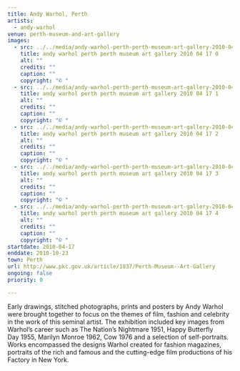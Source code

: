 ```yaml
---
title: Andy Warhol, Perth
artists:
  - andy-warhol
venue: perth-museum-and-art-gallery
images:
  - src: ../../media/andy-warhol-perth-perth-museum-art-gallery-2010-04-17-0.webp
    title: andy warhol perth perth museum art gallery 2010 04 17 0
    alt: ""
    credits: ""
    caption: ""
    copyright: "© "
  - src: ../../media/andy-warhol-perth-perth-museum-art-gallery-2010-04-17-1.webp
    title: andy warhol perth perth museum art gallery 2010 04 17 1
    alt: ""
    credits: ""
    caption: ""
    copyright: "© "
  - src: ../../media/andy-warhol-perth-perth-museum-art-gallery-2010-04-17-2.webp
    title: andy warhol perth perth museum art gallery 2010 04 17 2
    alt: ""
    credits: ""
    caption: ""
    copyright: "© "
  - src: ../../media/andy-warhol-perth-perth-museum-art-gallery-2010-04-17-3.webp
    title: andy warhol perth perth museum art gallery 2010 04 17 3
    alt: ""
    credits: ""
    caption: ""
    copyright: "© "
  - src: ../../media/andy-warhol-perth-perth-museum-art-gallery-2010-04-17-4.webp
    title: andy warhol perth perth museum art gallery 2010 04 17 4
    alt: ""
    credits: ""
    caption: ""
    copyright: "© "
startdate: 2010-04-17
enddate: 2010-10-23
town: Perth
url: http://www.pkc.gov.uk/article/1837/Perth-Museum--Art-Gallery
ongoing: false
priority: 0

---
```


Early drawings, stitched photographs, prints and posters by Andy Warhol were brought together to focus on the themes of film, fashion and celebrity in the work of this seminal artist. The exhibition included key images from Warhol’s career such as The Nation’s Nightmare 1951, Happy Butterfly Day 1955, Marilyn Monroe 1962, Cow 1976 and a selection of self-portraits. Works encompassed the designs Warhol created for fashion magazines, portraits of the rich and famous and the cutting-edge film productions of his Factory in New York.